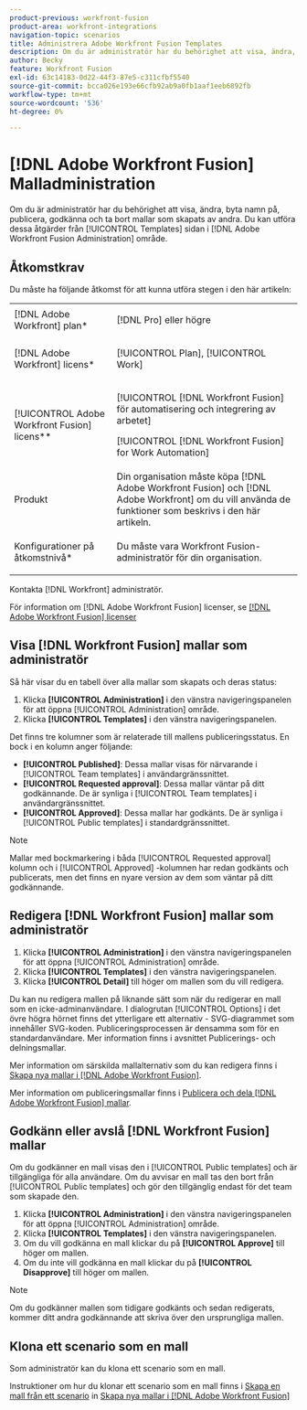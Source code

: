```yaml
---
product-previous: workfront-fusion
product-area: workfront-integrations
navigation-topic: scenarios
title: Administrera Adobe Workfront Fusion Templates
description: Om du är administratör har du behörighet att visa, ändra, byta namn på, publicera, godkänna och ta bort mallar som skapats av andra. Du kan utföra dessa åtgärder från [!UICONTROL Templates] sidan i [!DNL Adobe Workfront Fusion Administration] område.
author: Becky
feature: Workfront Fusion
exl-id: 63c14183-0d22-44f3-87e5-c311cfbf5540
source-git-commit: bcca026e193e66cfb92ab9a0fb1aaf1eeb6892fb
workflow-type: tm+mt
source-wordcount: '536'
ht-degree: 0%

---
```


# [!DNL Adobe Workfront Fusion] Malladministration

Om du är administratör har du behörighet att visa, ändra, byta namn på, publicera, godkänna och ta bort mallar som skapats av andra. Du kan utföra dessa åtgärder från [!UICONTROL Templates] sidan i [!DNL Adobe Workfront Fusion Administration] område.

## Åtkomstkrav

Du måste ha följande åtkomst för att kunna utföra stegen i den här artikeln:

<table style="table-layout:auto"> 
 <col> 
 <col> 
 <tbody> 
  <tr> 
    <td role="rowheader">[!DNL Adobe Workfront] plan*</td> 
   <td> <p>[!DNL Pro] eller högre</p> </td> 
  </tr>
   <tr data-mc-conditions="QuicksilverOrClassic.Draft mode"> 
    <td role="rowheader">[!DNL Adobe Workfront] licens*</td> 
    <td> <p>[!UICONTROL Plan], [!UICONTROL Work]</p> </td> 
   </tr>
  <tr> 
   <td role="rowheader">[!UICONTROL Adobe Workfront Fusion] licens**</td> 
  <td> <p>[!UICONTROL [!DNL Workfront Fusion] för automatisering och integrering av arbetet] </p><p>[!UICONTROL [!DNL Workfront Fusion] for Work Automation] </p>  </td>  
  </tr> 
  <tr> 
   <td role="rowheader">Produkt</td> 
   <td>Din organisation måste köpa [!DNL Adobe Workfront Fusion] och [!DNL Adobe Workfront] om du vill använda de funktioner som beskrivs i den här artikeln.</td> 
  </tr> 
  <tr data-mc-conditions=""> 
   <td role="rowheader">Konfigurationer på åtkomstnivå*</td> 
   <td> <p>Du måste vara Workfront Fusion-administratör för din organisation.</p> </td> 
  </tr> 
 </tbody> 
</table>

Kontakta [!DNL Workfront] administratör.

För information om [!DNL Adobe Workfront Fusion] licenser, se [[!DNL Adobe Workfront Fusion] licenser](../../../workfront-fusion/get-started/license-automation-vs-integration.md)

## Visa [!DNL Workfront Fusion] mallar som administratör

Så här visar du en tabell över alla mallar som skapats och deras status:

1. Klicka **[!UICONTROL Administration]** i den vänstra navigeringspanelen för att öppna [!UICONTROL Administration] område.
1. Klicka **[!UICONTROL Templates]** i den vänstra navigeringspanelen.

Det finns tre kolumner som är relaterade till mallens publiceringsstatus. En bock i en kolumn anger följande:

* **[!UICONTROL Published]**: Dessa mallar visas för närvarande i [!UICONTROL Team templates] i användargränssnittet.
* **[!UICONTROL Requested approval]**: Dessa mallar väntar på ditt godkännande. De är synliga i [!UICONTROL Team templates] i användargränssnittet.
* **[!UICONTROL Approved]**: Dessa mallar har godkänts. De är synliga i [!UICONTROL Public templates] i standardgränssnittet.

>[!NOTE]
>
>Mallar med bockmarkering i båda [!UICONTROL Requested approval] kolumn och i [!UICONTROL Approved] -kolumnen har redan godkänts och publicerats, men det finns en nyare version av dem som väntar på ditt godkännande.

## Redigera [!DNL Workfront Fusion] mallar som administratör

1. Klicka **[!UICONTROL Administration]** i den vänstra navigeringspanelen för att öppna [!UICONTROL Administration] område.
1. Klicka **[!UICONTROL Templates]** i den vänstra navigeringspanelen.
1. Klicka **[!UICONTROL Detail]** till höger om mallen som du vill redigera.

Du kan nu redigera mallen på liknande sätt som när du redigerar en mall som en icke-adminanvändare. I dialogrutan [!UICONTROL Options] i det övre högra hörnet finns det ytterligare ett alternativ - SVG-diagrammet som innehåller SVG-koden. Publiceringsprocessen är densamma som för en standardanvändare. Mer information finns i avsnittet Publicerings- och delningsmallar.

Mer information om särskilda mallalternativ som du kan redigera finns i [Skapa nya mallar i [!DNL Adobe Workfront Fusion]](../../../workfront-fusion/scenarios/templates/create-new-fusion-templates.md).

Mer information om publiceringsmallar finns i [Publicera och dela [!DNL Adobe Workfront Fusion] mallar](../../../workfront-fusion/scenarios/templates/publish-and-share-fusion-templates.md).

## Godkänn eller avslå [!DNL Workfront Fusion] mallar

Om du godkänner en mall visas den i [!UICONTROL Public templates] och är tillgängliga för alla användare. Om du avvisar en mall tas den bort från [!UICONTROL Public templates] och gör den tillgänglig endast för det team som skapade den.

1. Klicka **[!UICONTROL Administration]** i den vänstra navigeringspanelen för att öppna [!UICONTROL Administration] område.
1. Klicka **[!UICONTROL Templates]** i den vänstra navigeringspanelen.
1. Om du vill godkänna en mall klickar du på **[!UICONTROL Approve]** till höger om mallen.
1. Om du inte vill godkänna en mall klickar du på **[!UICONTROL Disapprove]** till höger om mallen.

>[!NOTE]
>
>Om du godkänner mallen som tidigare godkänts och sedan redigerats, kommer ditt andra godkännande att skriva över den ursprungliga mallen.

## Klona ett scenario som en mall

Som administratör kan du klona ett scenario som en mall.

Instruktioner om hur du klonar ett scenario som en mall finns i [Skapa en mall från ett scenario](../../../workfront-fusion/scenarios/templates/create-new-fusion-templates.md#create-a-template-from-a-scenario) in [Skapa nya mallar i [!DNL Adobe Workfront Fusion]](../../../workfront-fusion/scenarios/templates/create-new-fusion-templates.md)
